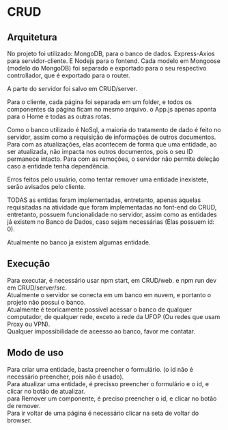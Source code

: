# CRUD

## Arquitetura
No projeto foi utilizado: MongoDB, para o banco de dados. Express-Axios para servidor-cliente. E Nodejs para o fontend.
Cada modelo em Mongoose (modelo do MongoDB) foi separado e exportado para o seu respectivo controllador, que é exportado para o router.

A parte do servidor foi salvo em CRUD/server.

Para o cliente, cada página foi separada em um folder, e todos os componentes da página ficam no mesmo arquivo. 
o App.js apenas aponta para o Home e todas as outras rotas.

Como o banco utilizado é NoSql, a maioria do tratamento de dado é feito no servidor, assim como a requisição de informações de outros documentos.
Para com as atualizações, elas acontecem de forma que uma entidade, ao ser atualizada, não impacta nos outros documentos, pois o seu ID permanece intacto.
Para com as remoções, o servidor não permite deleção caso a entidade tenha dependência.

Erros feitos pelo usuário, como tentar remover uma entidade inexistete, serão avisados pelo cliente.

TODAS as entidas foram implementadas, entretanto, apenas aquelas requisitadas na atividade que foram implementadas no font-end do CRUD, entretanto, possuem funcionalidade no servidor, assim como as entidades já existem no Banco de Dados, caso sejam necessárias (Elas possuem id: 0).

Atualmente no banco ja existem algumas entidade.

## Execução
Para executar, é necessário usar npm start, em CRUD/web. e npm run dev em CRUD/server/src. <br/>
Atualmente o servidor se conecta em um banco em nuvem, e portanto o projeto não possui o banco. <br/>
Atualmente é teoricamente possível acessar o banco de qualquer computador, de qualquer rede, exceto a rede da UFOP (Ou redes que usam Proxy ou VPN). <br/>
Qualquer impossibilidade de aceesso ao banco, favor me contatar. <br/>

## Modo de uso
Para criar uma entidade, basta preencher o formulário. (o id não é necessário preencher, pois não é usado). <br/>
Para atualizar uma entidade, é precisso preencher o formulário e o id, e clicar no botão de atualizar. <br/>
para Remover um componente, é preciso preencher o id, e clicar no botão de remover. <br/>
Para ir voltar de uma página é necessário clicar na seta de voltar do browser.
